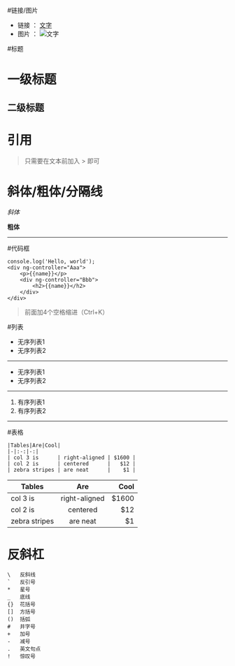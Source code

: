 #链接/图片

* 链接 ： [文字](http://shuoshubao.github.io)
* 图片 ： ![文字](https://assets-cdn.github.com/favicon.ico)

#标题

#  一级标题

## 二级标题


# 引用

> 只需要在文本前加入 \> 即可

# 斜体/粗体/分隔线

*斜体*

**粗体**

***

#代码框

    console.log('Hello, world');
    <div ng-controller="Aaa">
        <p>{{name}}</p>
        <div ng-controller="Bbb">
            <h2>{{name}}</h2>
        </div>
    </div>

> 前面加4个空格缩进（Ctrl+K）

#列表

- 无序列表1
- 无序列表2

***

* 无序列表1
* 无序列表2

***

1. 有序列表1
2. 有序列表2

***

#表格

    |Tables|Are|Cool|
    |-|:-:|-:|
    | col 3 is      | right-aligned | $1600 |
    | col 2 is      | centered      |   $12 |
    | zebra stripes | are neat      |    $1 |


|Tables|Are|Cool|
|-|:-:|-:|
| col 3 is      | right-aligned | $1600 |
| col 2 is      | centered      |   $12 |
| zebra stripes | are neat      |    $1 |

# 反斜杠

    \   反斜线
    `   反引号
    *   星号
    _   底线
    {}  花括号
    []  方括号
    ()  括弧
    #   井字号
    +   加号
    -   减号
    .   英文句点
    !   惊叹号